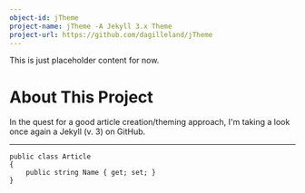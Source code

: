 ```yaml
---
object-id: jTheme
project-name: jTheme -A Jekyll 3.x Theme
project-url: https://github.com/dagilleland/jTheme
---
```


This is just placeholder content for now.

# About This Project

In the quest for a good article creation/theming approach, I'm taking a look once again a Jekyll (v. 3) on GitHub.

----

```
public class Article
{
    public string Name { get; set; }
}
```
